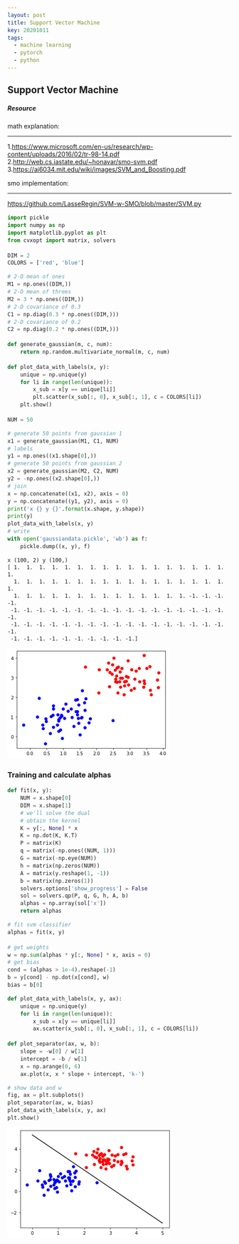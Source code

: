 ```yaml
---
layout: post
title: Support Vector Machine
key: 20201011
tags:
  - machine learning
  - pytorch
  - python
---
```


## Support Vector Machine

##### Resource
math explanation: 
___  
1.https://www.microsoft.com/en-us/research/wp-content/uploads/2016/02/tr-98-14.pdf
2.http://web.cs.iastate.edu/~honavar/smo-svm.pdf
3.https://ai6034.mit.edu/wiki/images/SVM_and_Boosting.pdf

smo implementation:
___
https://github.com/LasseRegin/SVM-w-SMO/blob/master/SVM.py



```python
import pickle
import numpy as np
import matplotlib.pyplot as plt
from cvxopt import matrix, solvers

DIM = 2
COLORS = ['red', 'blue']
```


```python
# 2-D mean of ones
M1 = np.ones((DIM,))
# 2-D mean of threes
M2 = 3 * np.ones((DIM,))
# 2-D covariance of 0.3
C1 = np.diag(0.3 * np.ones((DIM,)))
# 2-D covariance of 0.2
C2 = np.diag(0.2 * np.ones((DIM,)))

def generate_gaussian(m, c, num):
    return np.random.multivariate_normal(m, c, num)

def plot_data_with_labels(x, y):
    unique = np.unique(y)
    for li in range(len(unique)):
        x_sub = x[y == unique[li]]
        plt.scatter(x_sub[:, 0], x_sub[:, 1], c = COLORS[li])
    plt.show()

NUM = 50
```


```python
# generate 50 points from gaussian 1
x1 = generate_gaussian(M1, C1, NUM)
# labels
y1 = np.ones((x1.shape[0],))
# generate 50 points from gaussian 2
x2 = generate_gaussian(M2, C2, NUM)
y2 = -np.ones((x2.shape[0],))
# join
x = np.concatenate((x1, x2), axis = 0)
y = np.concatenate((y1, y2), axis = 0)
print('x {} y {}'.format(x.shape, y.shape))
print(y)
plot_data_with_labels(x, y)
# write
with open('gaussiandata.pickle', 'wb') as f:
    pickle.dump((x, y), f)
```

    x (100, 2) y (100,)
    [ 1.  1.  1.  1.  1.  1.  1.  1.  1.  1.  1.  1.  1.  1.  1.  1.  1.  1.
      1.  1.  1.  1.  1.  1.  1.  1.  1.  1.  1.  1.  1.  1.  1.  1.  1.  1.
      1.  1.  1.  1.  1.  1.  1.  1.  1.  1.  1.  1.  1.  1. -1. -1. -1. -1.
     -1. -1. -1. -1. -1. -1. -1. -1. -1. -1. -1. -1. -1. -1. -1. -1. -1. -1.
     -1. -1. -1. -1. -1. -1. -1. -1. -1. -1. -1. -1. -1. -1. -1. -1. -1. -1.
     -1. -1. -1. -1. -1. -1. -1. -1. -1. -1.]



    
![svg](https://raw.githubusercontent.com/hadleyhzy34/machine_learning/master/SVM/support_vector_machine_from_scratch_files/support_vector_machine_from_scratch_4_1.png)
    


### Training and calculate alphas


```python
def fit(x, y): 
    NUM = x.shape[0]
    DIM = x.shape[1]
    # we'll solve the dual
    # obtain the kernel
    K = y[:, None] * x
    K = np.dot(K, K.T)
    P = matrix(K)
    q = matrix(-np.ones((NUM, 1)))
    G = matrix(-np.eye(NUM))
    h = matrix(np.zeros(NUM))
    A = matrix(y.reshape(1, -1))
    b = matrix(np.zeros(1))
    solvers.options['show_progress'] = False
    sol = solvers.qp(P, q, G, h, A, b)
    alphas = np.array(sol['x'])
    return alphas
```


```python
# fit svm classifier
alphas = fit(x, y)

# get weights
w = np.sum(alphas * y[:, None] * x, axis = 0)
# get bias
cond = (alphas > 1e-4).reshape(-1)
b = y[cond] - np.dot(x[cond], w)
bias = b[0]
```


```python
def plot_data_with_labels(x, y, ax):
    unique = np.unique(y)
    for li in range(len(unique)):
        x_sub = x[y == unique[li]]
        ax.scatter(x_sub[:, 0], x_sub[:, 1], c = COLORS[li])

def plot_separator(ax, w, b):
    slope = -w[0] / w[1]
    intercept = -b / w[1]
    x = np.arange(0, 6)
    ax.plot(x, x * slope + intercept, 'k-')
```


```python
# show data and w
fig, ax = plt.subplots()
plot_separator(ax, w, bias)
plot_data_with_labels(x, y, ax)
plt.show()
```


    
![svg](https://raw.githubusercontent.com/hadleyhzy34/machine_learning/master/SVM/support_vector_machine_from_scratch_files/support_vector_machine_from_scratch_9_0.png)